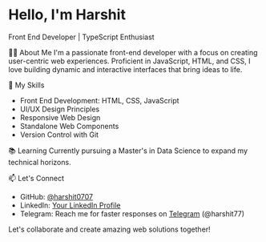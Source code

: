 # Hello, I'm Harshit

Front End Developer | TypeScript Enthusiast

👨‍💻 About Me
I'm a passionate front-end developer with a focus on creating user-centric web experiences. Proficient in JavaScript, HTML, and CSS, I love building dynamic and interactive interfaces that bring ideas to life. 

🚀 My Skills
- Front End Development: HTML, CSS, JavaScript
- UI/UX Design Principles
- Responsive Web Design
- Standalone Web Components
- Version Control with Git


📚 Learning
Currently pursuing a Master's in Data Science to expand my technical horizons.

📫 Let's Connect
- GitHub: [@harshit0707](https://github.com/harshit0707)
- LinkedIn: [Your LinkedIn Profile](https://www.linkedin.com/in/harshit77/)
- Telegram: Reach me for faster responses on [Telegram](https://t.me/harshit77) (@harshit77)

Let's collaborate and create amazing web solutions together!
